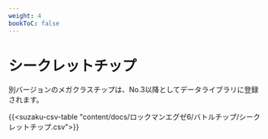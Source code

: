 ```yaml
---
weight: 4
bookToC: false
---
```


# シークレットチップ

別バージョンのメガクラスチップは、No.3以降としてデータライブラリに登録されます。

{{<suzaku-csv-table "content/docs/ロックマンエグゼ6/バトルチップ/シークレットチップ.csv">}}
